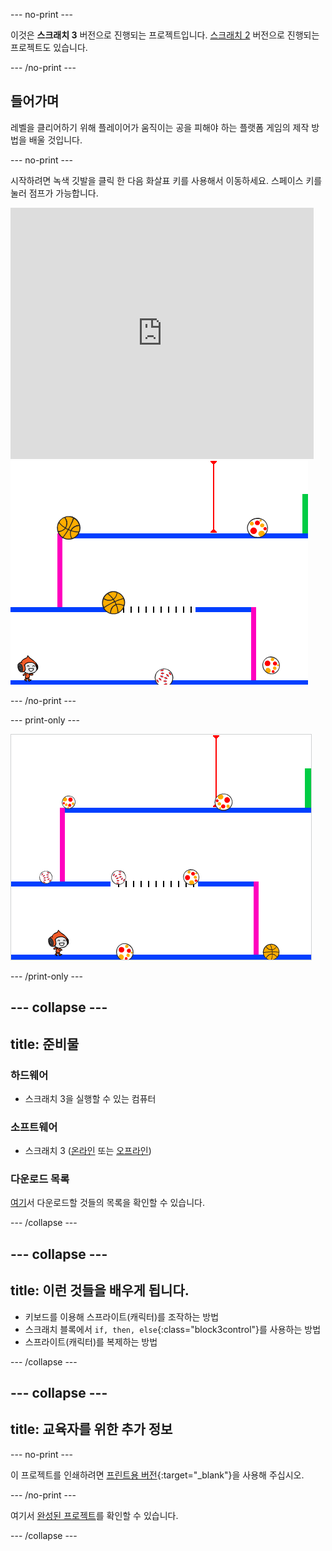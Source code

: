 --- no-print ---

이것은 **스크래치 3** 버전으로 진행되는 프로젝트입니다. [스크래치 2](https://projects.raspberrypi.org/ko-KR/projects/dodgeball-scratch2) 버전으로 진행되는 프로젝트도 있습니다.

--- /no-print ---

## 들어가며

레벨을 클리어하기 위해 플레이어가 움직이는 공을 피해야 하는 플랫폼 게임의 제작 방법을 배울 것입니다.

--- no-print ---

시작하려면 녹색 깃발을 클릭 한 다음 화살표 키를 사용해서 이동하세요. <kbd>스페이스</kbd> 키를 눌러 점프가 가능합니다.

<div class="scratch-preview">
  <iframe allowtransparency="true" width="485" height="402" src="https://scratch.mit.edu/projects/embed/251809924/?autostart=false" frameborder="0" scrolling="no"></iframe>
  <img src="images/dodge-final.png">
</div>

--- /no-print ---

--- print-only ---

![피구 게임이 실행되고 있는 모습](images/dodgeball-showcase.png)

--- /print-only ---

--- collapse ---
---
title: 준비물
---

### 하드웨어

+ 스크래치 3을 실행할 수 있는 컴퓨터

### 소프트웨어

+ 스크래치 3 ([온라인](https://scratch.mit.edu/projects/editor/) 또는 [오프라인](https://scratch.mit.edu/download/))

### 다운로드 목록

[여기](http://rpf.io/p/ko-KR/dodgeball-go)서 다운로드할 것들의 목록을 확인할 수 있습니다.

--- /collapse ---

--- collapse ---
---
title: 이런 것들을 배우게 됩니다.
---

+ 키보드를 이용해 스프라이트(캐릭터)를 조작하는 방법
+ 스크래치 블록에서 `if, then, else`{:class="block3control"}를 사용하는 방법
+ 스프라이트(캐릭터)를 복제하는 방법

--- /collapse ---

--- collapse ---
---
title: 교육자를 위한 추가 정보
---

--- no-print ---

이 프로젝트를 인쇄하려면 [프린트용 버전](https://projects.raspberrypi.org/ko-KR/projects/dodgeball/print){:target="_blank"}을 사용해 주십시오.

--- /no-print ---

여기서 [완성된 프로젝트](http://rpf.io/p/ko-KR/dodgeball-get)를 확인할 수 있습니다.

--- /collapse ---